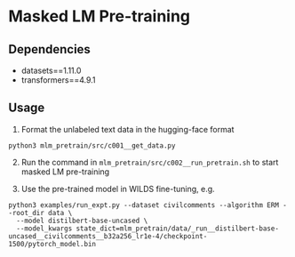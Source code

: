 # Masked LM Pre-training

## Dependencies
- datasets==1.11.0
- transformers==4.9.1

## Usage
1. Format the unlabeled text data in the hugging-face format
```
python3 mlm_pretrain/src/c001__get_data.py
```

2. Run the command in `mlm_pretrain/src/c002__run_pretrain.sh` to start masked LM pre-training

3. Use the pre-trained model in WILDS fine-tuning, e.g.
```
python3 examples/run_expt.py --dataset civilcomments --algorithm ERM --root_dir data \
  --model distilbert-base-uncased \
  --model_kwargs state_dict=mlm_pretrain/data/_run__distilbert-base-uncased__civilcomments__b32a256_lr1e-4/checkpoint-1500/pytorch_model.bin
```
